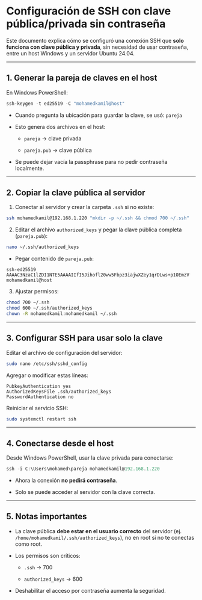 


# Configuración de SSH con clave pública/privada sin contraseña

Este documento explica cómo se configuró una conexión SSH que **solo funciona con clave pública y privada**, sin necesidad de usar contraseña, entre un host Windows y un servidor Ubuntu 24.04.

---

## 1. Generar la pareja de claves en el host

En Windows PowerShell:

```powershell
ssh-keygen -t ed25519 -C "mohamedkamil@host"
````

- Cuando pregunta la ubicación para guardar la clave, se usó: `pareja`
    
- Esto genera dos archivos en el host:
    
    - `pareja` → clave privada
        
    - `pareja.pub` → clave pública
        
- Se puede dejar vacía la passphrase para no pedir contraseña localmente.
    

---

## 2. Copiar la clave pública al servidor

1. Conectar al servidor y crear la carpeta `.ssh` si no existe:
    

```bash
ssh mohamedkamil@192.168.1.220 "mkdir -p ~/.ssh && chmod 700 ~/.ssh"
```

2. Editar el archivo `authorized_keys` y pegar la clave pública completa (`pareja.pub`):
    

```bash
nano ~/.ssh/authorized_keys
```

- Pegar contenido de `pareja.pub`:
    

```
ssh-ed25519 AAAAC3NzaC1lZDI1NTE5AAAAIIfI5Jihofl20ww5Fbpz3iajwXZey1qrDLws+p1OEmzV mohamedkamil@host
```

3. Ajustar permisos:
    

```bash
chmod 700 ~/.ssh
chmod 600 ~/.ssh/authorized_keys
chown -R mohamedkamil:mohamedkamil ~/.ssh
```

---

## 3. Configurar SSH para usar solo la clave

Editar el archivo de configuración del servidor:

```bash
sudo nano /etc/ssh/sshd_config
```

Agregar o modificar estas líneas:

```
PubkeyAuthentication yes
AuthorizedKeysFile .ssh/authorized_keys
PasswordAuthentication no
```

Reiniciar el servicio SSH:

```bash
sudo systemctl restart ssh
```

---

## 4. Conectarse desde el host

Desde Windows PowerShell, usar la clave privada para conectarse:

```powershell
ssh -i C:\Users\mohamed\pareja mohamedkamil@192.168.1.220
```

- Ahora la conexión **no pedirá contraseña**.
    
- Solo se puede acceder al servidor con la clave correcta.
    

---

## 5. Notas importantes

- La clave pública **debe estar en el usuario correcto** del servidor (ej. `/home/mohamedkamil/.ssh/authorized_keys`), no en root si no te conectas como root.
    
- Los permisos son críticos:
    
    - `.ssh` → 700
        
    - `authorized_keys` → 600
        
- Deshabilitar el acceso por contraseña aumenta la seguridad.
    

